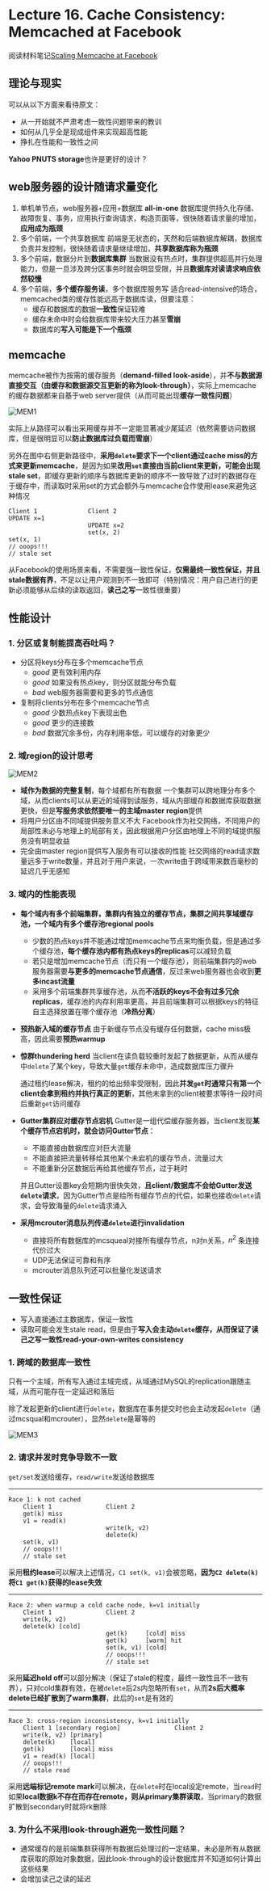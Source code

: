 # Lecture 16. Cache Consistency: Memcached at Facebook

阅读材料笔记[Scaling Memcache at Facebook](Memcached_FB.md)

## 理论与现实

可以从以下方面来看待原文：

- 从一开始就不严肃考虑一致性问题带来的教训
- 如何从几乎全是现成组件来实现超高性能
- 挣扎在性能和一致性之间

**Yahoo PNUTS storage**也许是更好的设计？

## web服务器的设计随请求量变化

1. 单机单节点，web服务器+应用+数据库 **all-in-one**
   数据库提供持久化存储、故障恢复、事务，应用执行查询请求，构造页面等，很快随着请求量的增加，**应用成为瓶颈**
2. 多个前端，一个共享数据库
   前端是无状态的，天然和后端数据库解耦，数据库负责并发控制，很快随着请求量继续增加，**共享数据库称为瓶颈**
3. 多个前端，数据分片到**数据库集群**
   当数据没有热点时，集群提供超高并行处理能力，但是一旦涉及跨分区事务时就会明显受限，并且**数据库对读请求响应依然较慢**
4. 多个前端，**多个缓存服务读**，多个数据库服务写
   适合read-intensive的场合，memcached类的缓存性能远高于数据库读，但要注意：
   - 缓存和数据库的数据**一致性**保证较难
   - 缓存未命中时会给数据库带来较大压力甚至**雪崩**
   - 数据库的**写入可能是下一个瓶颈**

## memcache

memcache被作为按需的缓存服务（**demand-filled look-aside**），并**不与数据源直接交互（由缓存和数据源交互更新的称为look-through）**，实际上memcache的缓存数据都来自基于web server提供（从而可能出现**缓存一致性问题**）

![MEM1](images/MEM1.png)

实际上从路径可以看出采用缓存并不一定能显著减少尾延迟（依然需要访问数据库，但是很明显可以**防止数据库过负载而雪崩**）

另外在图中右侧更新路径中，**采用`delete`要求下一个client通过cache miss的方式来更新memcache**，是因为如果**改用`set`直接由当前client来更新，可能会出现stale set**，即缓存更新的顺序与数据库更新的顺序不一致导致了过时的数据存在于缓存中，而读取时采用set的方式会额外与memcache合作使用lease来避免这种情况

```text
Client 1              Client 2
UPDATE x=1
                      UPDATE x=2
                      set(x, 2)
set(x, 1)
// ooops!!!
// stale set
```

从Facebook的使用场景来看，不需要强一致性保证，**仅需最终一致性保证，并且stale数据有界**，不足以让用户观测到不一致即可（特别情况：用户自己进行的更新必须能够从后续的读取返回，**读己之写**一致性很重要）

## 性能设计

### 1. 分区或复制能提高吞吐吗？

- 分区将keys分布在多个memcache节点
  - *good* 更有效利用内存
  - *good* 如果没有热点key，则分区就能分布负载
  - *bad* web服务器需要和更多的节点通信
- 复制将clients分布在多个memcache节点
  - *good* 少数热点key下表现出色
  - *good* 更少的连接数
  - *bad* 数据冗余多份，内存利用率低，可以缓存的对象更少

### 2. 域region的设计思考

![MEM2](images/MEM2.png)

- **域作为数据的完整复制**，每个域都有所有数据
  一个集群可以跨地理分布多个域，从而clients可以从更近的域得到读服务，域从内部缓存和数据库获取数据更快，但是**写服务求依然要唯一的主域master region**提供
- 将用户分区由不同域提供服务意义不大
  Facebook作为社交网络，不同用户的局部性未必与地理上的局部有关，因此根据用户分区由地理上不同的域提供服务没有明显收益
- 完全由master region提供写入服务有可以接收的性能
  社交网络的read请求数量远多于write数量，并且对于用户来说，一次write由于跨域带来数百毫秒的延迟几乎无感知

### 3. 域内的性能表现

- **每个域内有多个前端集群，集群内有独立的缓存节点，集群之间共享域缓存池，一个域内有多个缓存池regional pools**
  - 少数的热点keys并不能通过增加memcache节点来均衡负载，但是通过多个缓存池，**每个缓存池内都有热点keys的replicas**可以减轻负载
  - 若只是增加memcache节点（而只有一个缓存池），则前端集群内的web服务器需要**与更多的memcache节点通信**，反过来web服务器也会收到**更多incast流量**
  - 采用多个前端集群共享缓存池，从而**不活跃的keys不会有过多冗余replicas**，缓存池的内存利用率更高，并且前端集群可以根据keys的特征自主选择放置在哪个缓存池（**冷热分离**）
- **预热新入域的缓存节点**
  由于新缓存节点没有缓存任何数据，cache miss极高，因此需要**预热warmup**
- **惊群thundering herd**
  当client在读负载较重时发起了数据更新，从而从缓存中`delete`了某个key，导致大量`get`缓存未命中，造成数据库压力骤升

  通过租约lease解决，租约的给出频率受限制，因此**并发`get`时通常只有第一个client会拿到租约并执行真正的更新**，其他未拿到的client被要求等待一段时间后重新`get`访问缓存
- **Gutter集群应对缓存节点宕机**
  Gutter是一组代偿缓存服务器，当client发现**某个缓存节点宕机时，就会访问Gutter节点**：
  - 不能直接由数据库应对巨大流量
  - 不能直接把流量转移给其他某个未宕机的缓存节点，流量过大
  - 不能重新分区数据后再给其他缓存节点，过于耗时

  并且Gutter设置key会短期内很快失效，**且client/数据库不会给Gutter发送`delete`请求**，因为Gutter节点是给所有缓存节点的代偿，如果也接收`delete`请求，会导致海量的`delete`请求涌入
- **采用mcrouter消息队列传递`delete`进行invalidation**
  - 直接将所有数据库的mcsqueal对接所有缓存节点，n对n关系，$n^2$ 条连接代价过大
  - UDP无法保证可靠和有序
  - mcrouter消息队列还可以批量化发送请求

## 一致性保证

- 写入直接通过主数据库，保证一致性
- 读取可能会发生stale read，但是由于**写入会主动`delete`缓存，从而保证了读己之写一致性read-your-own-writes consistency**

### 1. 跨域的数据库一致性

只有一个主域，所有写入通过主域完成，从域通过MySQL的replication跟随主域，从而可能存在一定延迟和落后

除了发起更新的client进行`delete`，数据库在事务提交时也会主动发起`delete`（通过mcsqual和mcrouter），显然`delete`是幂等的

![MEM3](images/MEM3.png)

### 2. 请求并发时竞争导致不一致

`get/set`发送给缓存，`read/write`发送给数据库

--------------------------------------

```text
Race 1: k not cached
    Client 1               Client 2
    get(k) miss
    v1 = read(k)
                           write(k, v2)
                           delete(k)
    set(k, v1)
    // ooops!!!
    // stale set
```

采用**租约lease**可以解决上述情况，`C1 set(k, v1)`会被忽略，**因为`C2 delete(k)`将`C1 get(k)`获得的lease失效**

--------------------------------------

```text
Race 2: when warmup a cold cache node, k=v1 initially
    Cleint 1               Client 2
    write(k, v2)
    delete(k) [cold]
                           get(k)     [cold] miss
                           get(k)     [warm] hit
                           set(k, v1) [cold]
                           // ooops!!!
                           // stale set
```

采用**延迟hold off**可以部分解决（保证了stale的程度，最终一致性且不一致有界），只对cold集群有效，在被`delete`后2s内忽略所有`set`，从而**2s后大概率delete已经扩散到了warm集群**，此后的`set`是有效的

--------------------------------------

```text
Race 3: cross-region inconsistency, k=v1 initially
    Client 1 [secondary region]               Client 2
    write(k, v2) [primary]
    delete(k)    [local]
    get(k)       [local] miss
    v1 = read(k) [local]
    // ooops!!!
    // stale read
```

采用**远端标记remote mark**可以解决，在`delete`时在local设定remote，当`read`时如果**local数据k不存在而存在remote，则从primary集群读取**，当primary的数据扩散到secondary时就将rk删除

### 3. 为什么不采用look-through避免一致性问题？

- 通常缓存的是前端集群获得所有数据后处理过的一定结果，未必是所有从数据库获取的原始对象数据，因此look-through的设计数据库并不知道如何计算出这些结果
- 会增加读己之读的延迟

